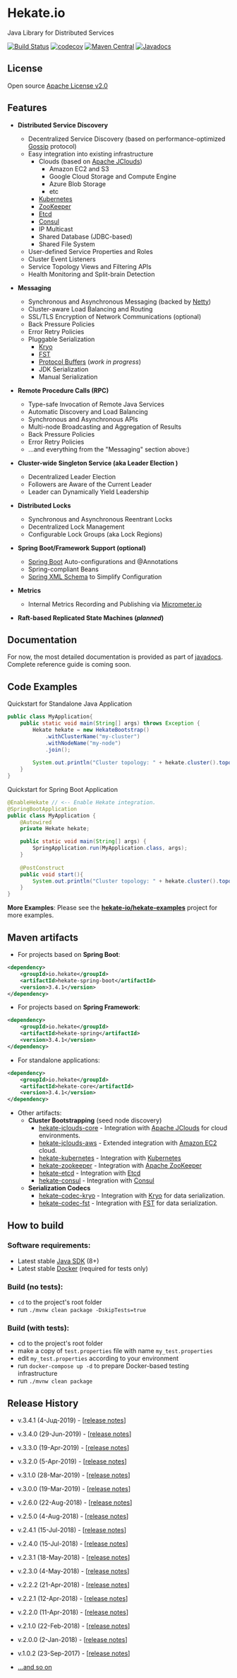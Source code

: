 # Hekate.io

Java Library for Distributed Services

[![Build Status](https://travis-ci.org/hekate-io/hekate.svg?branch=master)](https://travis-ci.org/hekate-io/hekate)
[![codecov](https://codecov.io/gh/hekate-io/hekate/branch/master/graph/badge.svg)](https://codecov.io/gh/hekate-io/hekate)
[![Maven Central](https://maven-badges.herokuapp.com/maven-central/io.hekate/hekate-all/badge.svg)](https://search.maven.org/search?q=io.hekate)
[![Javadocs](http://javadoc.io/badge/io.hekate/hekate-all.svg)](http://javadoc.io/doc/io.hekate/hekate-all)

## License
Open source [Apache License v2.0](http://www.apache.org/licenses/)  

## Features

- **Distributed Service Discovery**
    - Decentralized Service Discovery (based on performance-optimized [Gossip](https://en.wikipedia.org/wiki/Gossip_protocol) protocol)
    - Easy integration into existing infrastructure
        - Clouds (based on [Apache JClouds](https://jclouds.apache.org))
            - Amazon EC2 and S3
            - Google Cloud Storage and Compute Engine
            - Azure Blob Storage
            - etc
        - [Kubernetes](https://kubernetes.io)    
        - [ZooKeeper](https://zookeeper.apache.org)
        - [Etcd](https://github.com/coreos/etcd)
        - [Consul](https://github.com/hashicorp/consul)
        - IP Multicast
        - Shared Database (JDBC-based)
        - Shared File System
    - User-defined Service Properties and Roles
    - Cluster Event Listeners    
    - Service Topology Views and Filtering APIs
    - Health Monitoring and Split-brain Detection
    
- **Messaging**
    - Synchronous and Asynchronous Messaging (backed by [Netty](https://netty.io))
    - Cluster-aware Load Balancing and Routing
    - SSL/TLS Encryption of Network Communications (optional)
    - Back Pressure Policies
    - Error Retry Policies
    - Pluggable Serialization
        - [Kryo](https://github.com/EsotericSoftware/kryo)
        - [FST](https://github.com/RuedigerMoeller/fast-serialization)
        - [Protocol Buffers](https://developers.google.com/protocol-buffers/) (_work in progress_)
        - JDK Serialization
        - Manual Serialization
        
- **Remote Procedure Calls (RPC)**
    - Type-safe Invocation of Remote Java Services
    - Automatic Discovery and Load Balancing
    - Synchronous and Asynchronous APIs
    - Multi-node Broadcasting and Aggregation of Results
    - Back Pressure Policies
    - Error Retry Policies
    - ...and everything from the "Messaging" section above:)
    
- **Cluster-wide Singleton Service (aka Leader Election )**
    - Decentralized Leader Election
    - Followers are Aware of the Current Leader
    - Leader can Dynamically Yield Leadership

- **Distributed Locks**
    - Synchronous and Asynchronous Reentrant Locks
    - Decentralized Lock Management
    - Configurable Lock Groups (aka Lock Regions)
                
- **Spring Boot/Framework Support (optional)**
    - [Spring Boot](https://spring.io/projects/spring-boot) Auto-configurations and @Annotations
    - Spring-compliant Beans
    - [Spring XML Schema](https://docs.spring.io/spring/docs/4.3.x/spring-framework-reference/html/xsd-configuration.html) 
      to Simplify Configuration

- **Metrics**
    - Internal Metrics Recording and Publishing via [Micrometer.io](https://micrometer.io/) 

- **Raft-based Replicated State Machines (_planned_)**


## Documentation

For now, the most detailed documentation is provided as part of [javadocs](http://javadoc.io/doc/io.hekate/hekate-all/). 
Complete reference guide is coming soon.

## Code Examples

Quickstart for Standalone Java Application
```java
public class MyApplication{
    public static void main(String[] args) throws Exception {
        Hekate hekate = new HekateBootstrap()
            .withClusterName("my-cluster")
            .withNodeName("my-node")
            .join();
        
        System.out.println("Cluster topology: " + hekate.cluster().topology());
    }
}

```

Quickstart for Spring Boot Application
```java
@EnableHekate // <-- Enable Hekate integration.
@SpringBootApplication
public class MyApplication {
    @Autowired
    private Hekate hekate;

    public static void main(String[] args) {
        SpringApplication.run(MyApplication.class, args);
    }
    
    @PostConstruct
    public void start(){
        System.out.println("Cluster topology: " + hekate.cluster().topology());
    }
}
```

__More Examples__: Please see the **[hekate-io/hekate-examples](https://github.com/hekate-io/hekate-examples)** project for more examples.


## Maven artifacts

 * For projects based on **Spring Boot**:
```xml
<dependency>
    <groupId>io.hekate</groupId>
    <artifactId>hekate-spring-boot</artifactId>
    <version>3.4.1</version>
</dependency>
```

 * For projects based on **Spring Framework**:
```xml
<dependency>
    <groupId>io.hekate</groupId>
    <artifactId>hekate-spring</artifactId>
    <version>3.4.1</version>
</dependency>
```

 * For standalone applications:
```xml
<dependency>
    <groupId>io.hekate</groupId>
    <artifactId>hekate-core</artifactId>
    <version>3.4.1</version>
</dependency>
```

 * Other artifacts:
    - **Cluster Bootstrapping** (seed node discovery)
        - [hekate-jclouds-core](hekate-jclouds-core/) - Integration with [Apache JClouds](https://jclouds.apache.org) 
          for cloud environments.
        - [hekate-jclouds-aws](hekate-jclouds-aws/) - Extended integration with [Amazon EC2](https://aws.amazon.com) cloud.
        - [hekate-kubernetes](hekate-kubernetes/) - Integration with [Kubernetes](https://kubernetes.io) 
        - [hekate-zookeeper](hekate-zookeeper/) - Integration with [Apache ZooKeeper](https://zookeeper.apache.org) 
        - [hekate-etcd](hekate-etcd/) - Integration with [Etcd](https://github.com/etcd-io/etcd) 
        - [hekate-consul](hekate-consul/) - Integration with [Consul](https://github.com/hashicorp/consul) 
    - **Serialization Codecs**
        - [hekate-codec-kryo](hekate-codec-kryo/README.md) - Integration with [Kryo](https://github.com/EsotericSoftware/kryo) for data 
          serialization.
        - [hekate-codec-fst](hekate-codec-fst/README.md) - Integration with [FST](https://github.com/RuedigerMoeller/fast-serialization) for 
          data serialization.

## How to build

### Software requirements:

 - Latest stable [Java SDK](https://adoptopenjdk.net/) (8+)
 - Latest stable [Docker](https://www.docker.com) (required for tests only)


### Build (no tests):

 - `cd` to the project's root folder
 - run `./mvnw clean package -DskipTests=true`
 
### Build (with tests):
 
  - cd to the project's root folder
  - make a copy of `test.properties` file with name `my_test.properties`
  - edit `my_test.properties` according to your environment
  - run `docker-compose up -d` to prepare Docker-based testing infrastructure
  - run `./mvnw clean package`
  
## Release History

 - v.3.4.1 (4-Juд-2019) - [[release notes](https://github.com/hekate-io/hekate/releases/tag/v.3.4.1)]

 - v.3.4.0 (29-Jun-2019) - [[release notes](https://github.com/hekate-io/hekate/releases/tag/v.3.4.0)]
 
 - v.3.3.0 (19-Apr-2019) - [[release notes](https://github.com/hekate-io/hekate/releases/tag/v.3.3.0)]
 
 - v.3.2.0 (5-Apr-2019) - [[release notes](https://github.com/hekate-io/hekate/releases/tag/v.3.2.0)]
 
 - v.3.1.0 (28-Mar-2019) - [[release notes](https://github.com/hekate-io/hekate/releases/tag/v.3.1.0)]
 
 - v.3.0.0 (19-Mar-2019) - [[release notes](https://github.com/hekate-io/hekate/releases/tag/v.3.0.0)]
 
 - v.2.6.0 (22-Aug-2018) - [[release notes](https://github.com/hekate-io/hekate/releases/tag/v.2.6.0)]

 - v.2.5.0 (4-Aug-2018) - [[release notes](https://github.com/hekate-io/hekate/releases/tag/v.2.5.0)]

 - v.2.4.1 (15-Jul-2018) - [[release notes](https://github.com/hekate-io/hekate/releases/tag/v.2.4.1)]

 - v.2.4.0 (15-Jul-2018) - [[release notes](https://github.com/hekate-io/hekate/releases/tag/v.2.4.0)]

 - v.2.3.1 (18-May-2018) - [[release notes](https://github.com/hekate-io/hekate/releases/tag/v.2.3.1)]

 - v.2.3.0 (4-May-2018) - [[release notes](https://github.com/hekate-io/hekate/releases/tag/v.2.3.0)]

 - v.2.2.2 (21-Apr-2018) - [[release notes](https://github.com/hekate-io/hekate/releases/tag/v.2.2.2)]

 - v.2.2.1 (12-Apr-2018) - [[release notes](https://github.com/hekate-io/hekate/releases/tag/v.2.2.1)]

 - v.2.2.0 (11-Apr-2018) - [[release notes](https://github.com/hekate-io/hekate/releases/tag/v.2.2.0)]

 - v.2.1.0 (22-Feb-2018) - [[release notes](https://github.com/hekate-io/hekate/releases/tag/v.2.1.0)]

 - v.2.0.0 (2-Jan-2018) - [[release notes](https://github.com/hekate-io/hekate/releases/tag/v.2.0.0)]

 - v.1.0.2 (23-Sep-2017) - [[release notes](https://github.com/hekate-io/hekate/releases/tag/v.1.0.2)]

 - [...and so on](https://github.com/hekate-io/hekate/releases)
